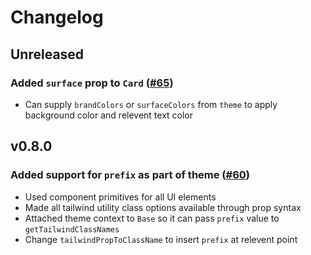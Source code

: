 # Changelog

## Unreleased

### Added `surface` prop to `Card` ([#65](https://github.com/emortlock/tailwind-react-ui/pull/65))

- Can supply `brandColors` or `surfaceColors` from `theme` to apply background color and relevent text color

## v0.8.0

### Added support for `prefix` as part of theme ([#60](https://github.com/emortlock/tailwind-react-ui/pull/60))

- Used component primitives for all UI elements
- Made all tailwind utility class options available through prop syntax
- Attached theme context to `Base` so it can pass `prefix` value to `getTailwindClassNames`
- Change `tailwindPropToClassName` to insert `prefix` at relevent point
